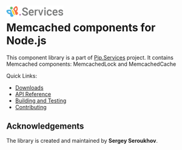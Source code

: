 # <img src="https://github.com/pip-services/pip-services/raw/master/design/Logo.png" alt="Pip.Services Logo" style="max-width:30%"> <br/> Memcached components for Node.js

This component library is a part of [Pip.Services](https://github.com/pip-services/pip-services) project.
It contains Memcached components: MemcachedLock and MemcachedCache

Quick Links:

* [Downloads](https://github.com/pip-services-node/pip-services-memcached-node/blob/master/doc/Downloads.md)
* [API Reference](https://pip-services3-node.github.io/pip-services3-memcached-node/globals.html)
* [Building and Testing](https://github.com/pip-services-node/pip-services-memcached-node/blob/master/doc/Development.md)
* [Contributing](https://github.com/pip-services-node/pip-services-memcached-node/blob/master/doc/Development.md/#contrib)

## Acknowledgements

The library is created and maintained by **Sergey Seroukhov**.
